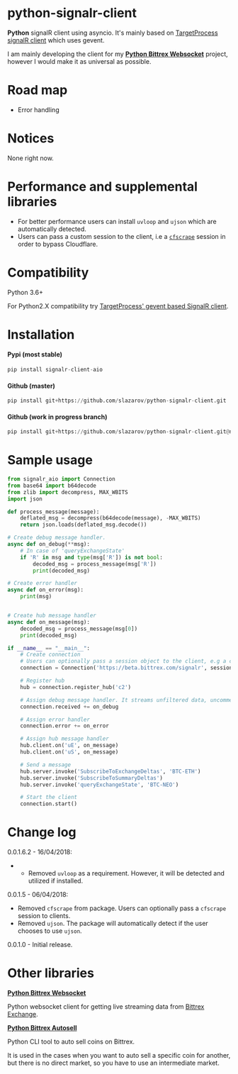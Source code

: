 # python-signalr-client
**Python** signalR client using asyncio.
It's mainly based on [TargetProcess signalR client](https://github.com/TargetProcess/signalr-client-py) which uses gevent.

I am mainly developing the client for my **[Python Bittrex Websocket](https://github.com/slazarov/python-bittrex-websocket)** project, however I would make it as universal as possible.

# Road map
- Error handling

# Notices
None right now.

# Performance and supplemental libraries
* For better performance users can install `uvloop` and `ujson` which are automatically detected.
* Users can pass a custom session to the client, i.e a [`cfscrape`](https://github.com/Anorov/cloudflare-scrape) session in order to bypass Cloudflare.

# Compatibility
Python 3.6+

For Python2.X compatibility try [TargetProcess' gevent based SignalR client](https://github.com/TargetProcess/signalr-client-py).

# Installation
#### Pypi (most stable)
```python
pip install signalr-client-aio
```
#### Github (master)
```python
pip install git+https://github.com/slazarov/python-signalr-client.git
```
#### Github (work in progress branch)
```python
pip install git+https://github.com/slazarov/python-signalr-client.git@next-version-number
```

# Sample usage
```python
from signalr_aio import Connection
from base64 import b64decode
from zlib import decompress, MAX_WBITS
import json

def process_message(message):
    deflated_msg = decompress(b64decode(message), -MAX_WBITS)
    return json.loads(deflated_msg.decode())

# Create debug message handler.
async def on_debug(**msg):
    # In case of 'queryExchangeState'
    if 'R' in msg and type(msg['R']) is not bool:
        decoded_msg = process_message(msg['R'])
        print(decoded_msg)

# Create error handler
async def on_error(msg):
    print(msg)


# Create hub message handler
async def on_message(msg):
    decoded_msg = process_message(msg[0])
    print(decoded_msg)

if __name__ == "__main__":
    # Create connection
    # Users can optionally pass a session object to the client, e.g a cfscrape session to bypass cloudflare.
    connection = Connection('https://beta.bittrex.com/signalr', session=None)

    # Register hub
    hub = connection.register_hub('c2')

    # Assign debug message handler. It streams unfiltered data, uncomment it to test.
    connection.received += on_debug

    # Assign error handler
    connection.error += on_error

    # Assign hub message handler
    hub.client.on('uE', on_message)
    hub.client.on('uS', on_message)

    # Send a message
    hub.server.invoke('SubscribeToExchangeDeltas', 'BTC-ETH')
    hub.server.invoke('SubscribeToSummaryDeltas')
    hub.server.invoke('queryExchangeState', 'BTC-NEO')

    # Start the client
    connection.start()
```

# Change log
0.0.1.6.2 - 16/04/2018:
* * Removed `uvloop` as a requirement. However, it will be detected and utilized if installed.

0.0.1.5 - 06/04/2018:
* Removed `cfscrape` from package. Users can optionally pass a `cfscrape` session to clients.
* Removed `ujson`. The package will automatically detect if the user chooses to use `ujson`.

0.0.1.0 - Initial release.

# Other libraries
**[Python Bittrex Websocket](https://github.com/slazarov/python-bittrex-websocket)**

Python websocket client for getting live streaming data from [Bittrex Exchange](http://bittrex.com).


**[Python Bittrex Autosell](https://github.com/slazarov/python-bittrex-autosell)**

Python CLI tool to auto sell coins on Bittrex.

It is used in the cases when you want to auto sell a specific coin for another, but there is no direct market, so you have to use an intermediate market.